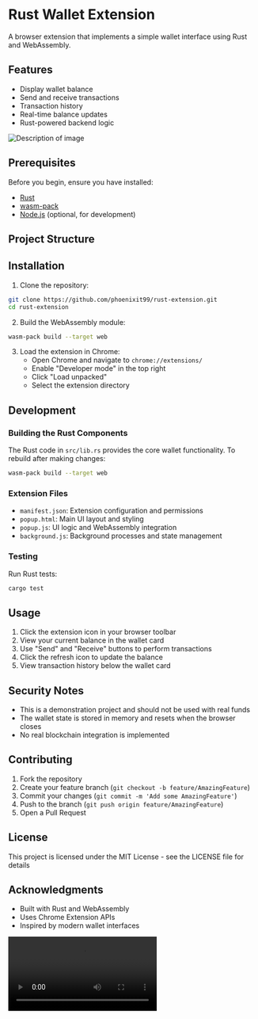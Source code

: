 # Rust Wallet Extension

A browser extension that implements a simple wallet interface using Rust and WebAssembly.


## Features

- Display wallet balance
- Send and receive transactions
- Transaction history
- Real-time balance updates
- Rust-powered backend logic

<img src="https://github.com/phoenixit99/rust-extension/blob/main/src/assets/Screenshot%202025-02-07%20at%203.02.34%E2%80%AFPM.png" alt="Description of image">

## Prerequisites

Before you begin, ensure you have installed:
- [Rust](https://www.rust-lang.org/tools/install)
- [wasm-pack](https://rustwasm.github.io/wasm-pack/installer/)
- [Node.js](https://nodejs.org/) (optional, for development)

## Project Structure

## Installation

1. Clone the repository:

```bash
git clone https://github.com/phoenixit99/rust-extension.git
cd rust-extension
```

2. Build the WebAssembly module:
```bash
wasm-pack build --target web
```

3. Load the extension in Chrome:
   - Open Chrome and navigate to `chrome://extensions/`
   - Enable "Developer mode" in the top right
   - Click "Load unpacked"
   - Select the extension directory

## Development

### Building the Rust Components

The Rust code in `src/lib.rs` provides the core wallet functionality. To rebuild after making changes:

```bash
wasm-pack build --target web
```

### Extension Files

- `manifest.json`: Extension configuration and permissions
- `popup.html`: Main UI layout and styling
- `popup.js`: UI logic and WebAssembly integration
- `background.js`: Background processes and state management

### Testing

Run Rust tests:
```bash
cargo test
```

## Usage

1. Click the extension icon in your browser toolbar
2. View your current balance in the wallet card
3. Use "Send" and "Receive" buttons to perform transactions
4. Click the refresh icon to update the balance
5. View transaction history below the wallet card

## Security Notes

- This is a demonstration project and should not be used with real funds
- The wallet state is stored in memory and resets when the browser closes
- No real blockchain integration is implemented

## Contributing

1. Fork the repository
2. Create your feature branch (`git checkout -b feature/AmazingFeature`)
3. Commit your changes (`git commit -m 'Add some AmazingFeature'`)
4. Push to the branch (`git push origin feature/AmazingFeature`)
5. Open a Pull Request

## License

This project is licensed under the MIT License - see the LICENSE file for details

## Acknowledgments

- Built with Rust and WebAssembly
- Uses Chrome Extension APIs
- Inspired by modern wallet interfaces

<video controls>
  <source src="https://raw.githubusercontent.com/phoenixit99/rust-extension/main/assets/Screen%20Recording%202025-02-07%20at%202.54.36%20PM.mov" type="video/mp4">
  Your browser does not support the video tag.
</video>
